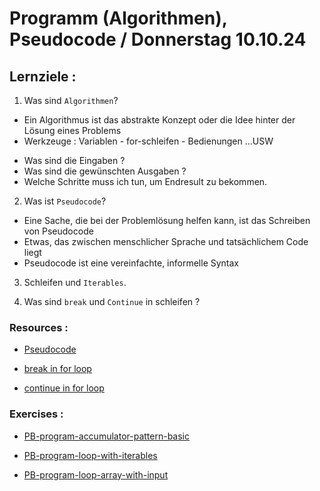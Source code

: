# Programm (Algorithmen), Pseudocode / Donnerstag 10.10.24

## Lernziele :

1. Was sind `Algorithmen`?

- Ein Algorithmus ist das abstrakte Konzept oder die Idee hinter der Lösung eines Problems
- Werkzeuge : Variablen - for-schleifen - Bedienungen ...USW
<!-- STRINGS GRUSSBUCHSTABEN => STRINGS KLEINBUCHTABEN -->

- Was sind die Eingaben ? <!-- tests = ["Afjdndkj", "Fnvkdjvdfvj"] -->
- Was sind die gewünschten Ausgaben ? <!-- tests = ["afjdndkj", "fnvkdjvdfvj"] -->
- Welche Schritte muss ich tun, um Endresult zu bekommen.

2. Was ist `Pseudocode`?

- Eine Sache, die bei der Problemlösung helfen kann, ist das Schreiben von Pseudocode
- Etwas, das zwischen menschlicher Sprache und tatsächlichem Code liegt
- Pseudocode ist eine vereinfachte, informelle Syntax

3. Schleifen und `Iterables`.

4. Was sind `break` und `Continue` in schleifen ?

### Resources :

- [Pseudocode](https://www.geeksforgeeks.org/what-is-pseudocode-a-complete-tutorial/)

- [break in for loop](https://developer.mozilla.org/en-US/docs/Web/JavaScript/Reference/Statements/break)

- [continue in for loop](https://developer.mozilla.org/en-US/docs/Web/JavaScript/Reference/Statements/continue)

### Exercises :

- [PB-program-accumulator-pattern-basic](https://classroom.github.com/a/g6-El2qP)

- [PB-program-loop-with-iterables](https://classroom.github.com/a/FVUdnOvs)

- [PB-program-loop-array-with-input](https://classroom.github.com/a/fOvuL2o8)
